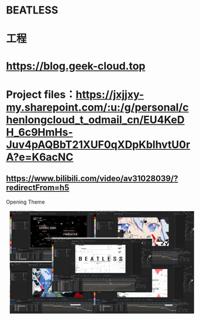 # BEATLESS

# 工程
# https://blog.geek-cloud.top

# Project files：https://jxjjxy-my.sharepoint.com/:u:/g/personal/chenlongcloud_t_odmail_cn/EU4KeDH_6c9HmHs-Juv4pAQBbT21XUF0qXDpKblhvtU0rA?e=K6acNC
## https://www.bilibili.com/video/av31028039/?redirectFrom=h5
Opening Theme


<img src="https://raw.githubusercontent.com/AugustToko/BEATLESS/master/IMAGES/small/small.png" width="1080" hspace="10">
